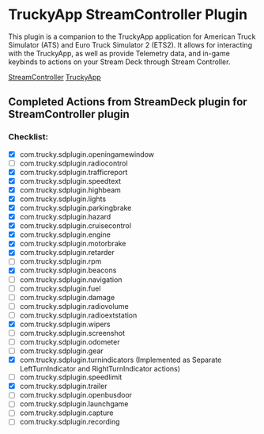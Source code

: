 # TruckyApp StreamController Plugin
This plugin is a companion to the TruckyApp application for American Truck Simulator (ATS) and Euro Truck Simulator 2 (ETS2).
It allows for interacting with the TruckyApp, as well as provide Telemetry data, and in-game keybinds to actions on your
Stream Deck through Stream Controller.

[StreamController](https://streamcontroller.core447.com)
[TruckyApp](https://truckyapp.com)


## Completed Actions from StreamDeck plugin for StreamController plugin

### Checklist:

- [x] com.trucky.sdplugin.openingamewindow
- [ ] com.trucky.sdplugin.radiocontrol
- [x] com.trucky.sdplugin.trafficreport
- [x] com.trucky.sdplugin.speedtext
- [x] com.trucky.sdplugin.highbeam
- [x] com.trucky.sdplugin.lights
- [x] com.trucky.sdplugin.parkingbrake
- [x] com.trucky.sdplugin.hazard
- [x] com.trucky.sdplugin.cruisecontrol
- [x] com.trucky.sdplugin.engine
- [x] com.trucky.sdplugin.motorbrake
- [x] com.trucky.sdplugin.retarder
- [ ] com.trucky.sdplugin.rpm
- [x] com.trucky.sdplugin.beacons
- [ ] com.trucky.sdplugin.navigation
- [ ] com.trucky.sdplugin.fuel
- [ ] com.trucky.sdplugin.damage
- [ ] com.trucky.sdplugin.radiovolume
- [ ] com.trucky.sdplugin.radioextstation
- [x] com.trucky.sdplugin.wipers
- [ ] com.trucky.sdplugin.screenshot
- [ ] com.trucky.sdplugin.odometer
- [ ] com.trucky.sdplugin.gear
- [x] com.trucky.sdplugin.turnindicators (Implemented as Separate LeftTurnIndicator and RightTurnIndicator actions)
- [ ] com.trucky.sdplugin.speedlimit
- [x] com.trucky.sdplugin.trailer
- [ ] com.trucky.sdplugin.openbusdoor
- [ ] com.trucky.sdplugin.launchgame
- [ ] com.trucky.sdplugin.capture
- [ ] com.trucky.sdplugin.recording